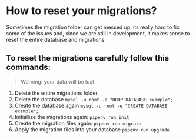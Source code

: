 # How to reset your migrations?

Sometimes the migration folder can get messed up, its really hard to fix some of the issues and, since we are still in development, it makes sense to reset the entire database and migrations.

## To reset the migrations carefully follow this commands:

> Warning: your data will be lost

1. Delete the entire migrations folder.
2. Delete the database `mysql -u root -e "DROP DATABASE example";`
3. Create the database again `mysql -u root -e "CREATE DATABASE example";`
4. Initiallize the migrations again: `pipenv run init`
5. Create the migration files again: `pipenv run migrate`
6. Apply the migration files into your database `pipenv run upgrade`
